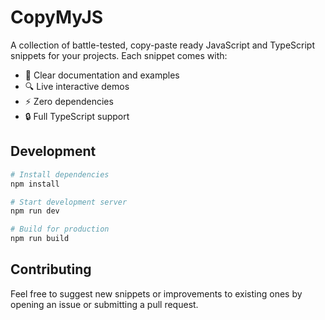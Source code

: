 # CopyMyJS

A collection of battle-tested, copy-paste ready JavaScript and TypeScript snippets for your projects. Each snippet comes with:

- 📝 Clear documentation and examples
- 🔍 Live interactive demos
- ⚡ Zero dependencies
- 🔒 Full TypeScript support

## Development

```bash
# Install dependencies
npm install

# Start development server
npm run dev

# Build for production
npm run build
```

## Contributing

Feel free to suggest new snippets or improvements to existing ones by opening an issue or submitting a pull request.